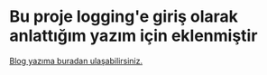 ﻿# Bu proje logging'e giriş olarak anlattığım yazım için eklenmiştir
[Blog yazıma buradan ulaşabilirsiniz.](https://erdincyasan.com/2024/06/14/c-logging/)